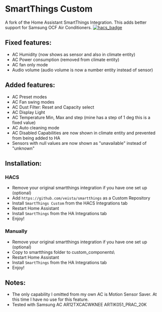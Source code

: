# SmartThings Custom
A fork of the Home Assistant SmartThings Integration. This adds better support for Samsung OCF Air Conditioners.
[![hacs_badge](https://img.shields.io/badge/HACS-Custom-41BDF5.svg)](https://github.com/hacs/integration)

## Fixed features:
  - AC Humidity (now shows as sensor and also in climate entity)
  - AC Power consumption (removed from climate entity)
  - AC fan only mode
  - Audio volume (audio volume is now a number entity instead of sensor)
 
## Added features:
  - AC Preset modes
  - AC Fan swing modes
  - AC Dust Filter: Reset and Capacity select
  - AC Display Light
  - AC Temperature Min, Max and step (mine has a step of 1 deg this is a fixed value)
  - AC Auto cleaning mode
  - AC Disabled Capabilities are now shown in climate entity and prevented from being added to HA
  - Sensors with null values are now shown as "unavailable" instead of "unknown" 

## Installation:
### HACS
- Remove your original smartthings integration if you have one set up (optional)
- Add `https://github.com/veista/smartthings` as a Custom Repository
- Install `SmartThings Custom` from the HACS Integrations tab
- Restart Home Assistant
- Install `SmartThings` from the HA Integrations tab
- Enjoy!

### Manually
- Remove your original smartthings integration if you have one set up (optional)
- Copy to smartthings folder to custom_components\
- Restart Home Assistant
- Install `SmartThings` from the HA Integrations tab
- Enjoy!

## Notes:
- The only capability I omitted from my own AC is Motion Sensor Saver. At this time I have no use for this feature.
- Tested with Samsung AC AR12TXCACWKNEE ARTIK051_PRAC_20K
